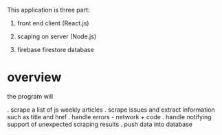 This application is three part:

1. front end client (React.js)

2. scaping on server (Node.js)

3. firebase firestore database

# overview

the program will

. scrape a list of js weekly articles
. scrape issues and extract information such as title and href
. handle errors - network + code
. handle notifying support of unexpected scraping results
. push data into database
